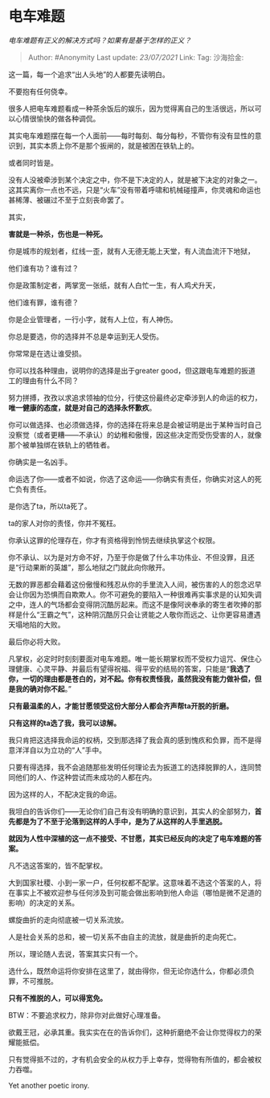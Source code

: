 # 电车难题
*电车难题有正义的解决方式吗？如果有是基于怎样的正义？*

> Author: #Anonymity
> Last update: *23/07/2021*
> Link:
> Tag:
> 沙海拾金:

这一篇，每一个追求“出人头地”的人都要先读明白。

不要抱有任何侥幸。

很多人把电车难题看成一种茶余饭后的娱乐，因为觉得离自己的生活很远，所以可以心情很愉快的做各种调侃。

其实电车难题摆在每一个人面前——每时每刻、每分每秒，不管你有没有显性的意识到，其实本质上你不是那个扳闸的，就是被困在铁轨上的。

或者同时皆是。

没有人没被牵涉到某个决定之中，你不是下决定的人，就是被下决定的对象之一。这其实离你一点也不远，只是“火车”没有带着呼啸和机械碰撞声，你灵魂和命运也甚稀薄、被碾过不至于立刻丧命罢了。

其实，

**害就是一种杀，伤也是一种死。**

你是城市的规划者，红线一歪，就有人无德无能上天堂，有人流血流汗下地狱，

他们谁有功？谁有过？

你是政策制定者，两掌宽一张纸，就有人白忙一生，有人鸡犬升天，

他们谁有罪，谁有德？

你是企业管理者，一行小字，就有人上位，有人神伤。

你总是要选，你的选择并不总是幸运到无人受伤。

你常常是在选让谁受损。

你可以找各种理由，说明你的选择是出于greater good，但这跟电车难题的扳道工的理由有什么不同？

努力拼搏，孜孜以求追求领袖的位分，行使这份最终必定牵涉到人的命运的权力，**唯一健康的态度，就是对自己的选择永怀歉疚**。

你可以做选择、也必须做选择，你的选择在将来总是会被证明是出于某种当时自己没察觉（或者更糟——不承认）的幼稚和傲慢，因这些决定而受伤受害的人，就像那个被单独绑在铁轨上的牺牲者。

你确实是一名凶手。

命运选了你——或者不如说，你选了这命运——你确实有责任，你确实对这人的死亡负有责任。

是你选了ta，所以ta死了。

ta的家人对你的责怪，你并不冤枉。

你承认这罪的伦理存在，你才有资格得到怜悯去继续执掌这个权限。

你不承认、以为是对方命不好，乃至于你是做了什么丰功伟业、不但没罪，且还是“行动果断的英雄”，那么地狱之门就此向你敞开。

无数的罪恶都会藉着这份傲慢和残忍从你的手里流入人间，被伤害的人的怨念迟早会让你因为恐惧而自欺欺人。你不可避免的要陷入一种很难再实事求是的认知失调之中，连人的气场都会变得阴沉酷厉起来。而这不是像阿谀奉承的寄生者吹捧的那样是什么“王霸之气”，这种阴沉酷厉只会让贤能之人敬你而远之、让你更容易遭遇天塌地陷的大败。

最后你必将大败。

凡掌权，必定时时刻刻要面对电车难题。唯一能长期掌权而不受权力诅咒、保住心理健康、心灵平静、并最后有望得祝福、得平安的结局的答案，只能是“**我选了你，一切的理由都是苍白的，对不起。你有权责怪我，虽然我没有能力做补偿，但是我的确对你不起**。”

**只有最温柔的人，才能甘愿领受这份大部分人都会齐声帮ta开脱的折磨。**

**只有这样的ta选了我，我可以谅解。**

我只肯把这选择我命运的权柄，交到那选择了我会真的感到愧疚和负罪，而不是得意洋洋自以为立功的“人”手中。

只要有得选择，我不会追随那些发明任何理论去为扳道工的选择脱罪的人，连同赞同他们的人、作这种尝试而未成功的人都在内。

因为这样的人，不配决定我的命运。

我坦白的告诉你们——无论你们自己有没有明确的意识到，其实人的全部努力，**首先都是为了不至于沦落到这样的人手中，是为了从这样的人手里逃脱。**

**就因为人性中深植的这一点不接受、不甘愿，其实已经反向的决定了电车难题的答案。**

凡不选这答案的，皆不配掌权。

大到国家社稷、小到一家一户，任何权都不配掌。这意味着不选这个答案的人，将在事实上不被欢迎参与任何涉及到可能会做出影响到他人命运（哪怕是微不足道的影响）的决定的关系。

螺旋曲折的走向彻底被一切关系流放。

人是社会关系的总和，被一切关系不由自主的流放，就是曲折的走向死亡。

所以，理论随人去说，答案其实只有一个。

选什么，既然命运将你安排在这里了，就由得你，但无论你选什么，你都必须负罪，不可推脱。

**只有不推脱的人，可以得宽免。**

BTW：不要追求权力，除非你对此做好心理准备。

欲戴王冠，必承其重。我实实在在的告诉你们，这种折磨绝不会让你觉得权力的荣耀能抵偿。

只有觉得抵不过的，才有机会安全的从权力手上幸存，觉得物有所值的，都会被权力吞噬。

Yet another poetic irony.
